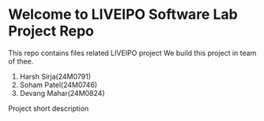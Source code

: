 # Welcome to LIVEIPO Software Lab Project Repo
This repo contains files related LIVEIPO project
We build this project in team of thee.
1. Harsh Sirja(24M0791)
2. Soham Patel(24M0746)
3. Devang Mahar(24M0824)

Project short description